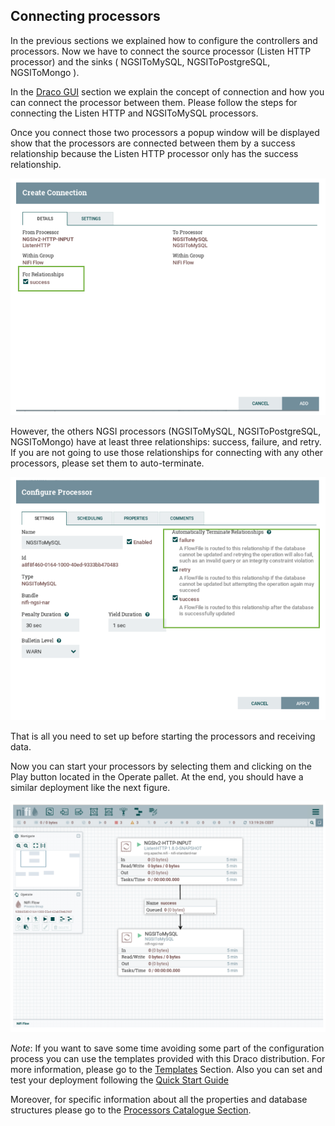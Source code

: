 ## Connecting processors

In the previous sections we explained how to configure the controllers and processors. Now we have to connect the source
processor (Listen HTTP processor) and the sinks ( NGSIToMySQL, NGSIToPostgreSQL, NGSIToMongo ).

In the [Draco GUI](./draco_gui.md) section we explain the concept of connection and how you can connect the processor
between them. Please follow the steps for connecting the Listen HTTP and NGSIToMySQL processors.

Once you connect those two processors a popup window will be displayed show that the processors are connected between
them by a success relationship because the Listen HTTP processor only has the success relationship.

![connection-processors](../images/connection1.png)

However, the others NGSI processors (NGSIToMySQL, NGSIToPostgreSQL, NGSIToMongo) have at least three relationships:
success, failure, and retry. If you are not going to use those relationships for connecting with any other processors,
please set them to auto-terminate.

![autoterminate-processors](../images/connection2.png)

That is all you need to set up before starting the processors and receiving data.

Now you can start your processors by selecting them and clicking on the Play button located in the Operate pallet. At
the end, you should have a similar deployment like the next figure.

![all-running](../images/all-running.png)

_Note_: If you want to save some time avoiding some part of the configuration process you can use the templates provided
with this Draco distribution. For more information, please go to the [Templates](./templates-draco.md) Section. Also you
can set and test your deployment following the [Quick Start Guide](../quick_start_guide.md)

Moreover, for specific information about all the properties and database structures please go to the
[Processors Catalogue Section](../processors_catalogue/README.md).
